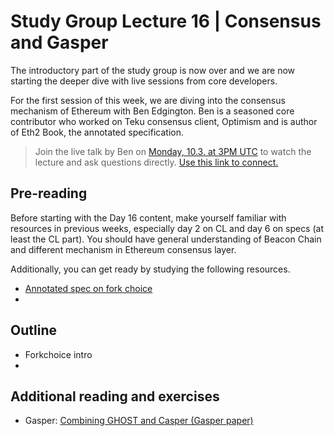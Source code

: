 # Study Group Lecture 16 | Consensus and Gasper

The introductory part of the study group is now over and we are now starting the deeper dive with live sessions from core developers. 

For the first session of this week, we are diving into the consensus mechanism of Ethereum with Ben Edgington. Ben is a seasoned core contributor who worked on Teku consensus client, Optimism and is author of Eth2 Book, the annotated specification. 

> Join the live talk by Ben on [Monday, 10.3. at 3PM UTC](https://www.timeanddate.com/worldclock/converter.html?iso=20250310T150000&p1=1440&p2=37&p3=136&p4=237&p5=923&p6=204&p7=671&p8=16&p9=41&p10=107&p11=28) to watch the lecture and ask questions directly. [Use this link to connect.](https://meet.ethereum.org/eps-office-hours) 


## Pre-reading

Before starting with the Day 16 content, make yourself familiar with resources in previous weeks, especially day 2 on CL and day 6 on specs (at least the CL part). You should have general understanding of Beacon Chain and different mechanism in Ethereum consensus layer. 

Additionally, you can get ready by studying the following resources.

- [Annotated spec on fork choice](https://eth2book.info/capella/part3/forkchoice/phase0/)
- 

## Outline

- Forkchoice intro
- 

## Additional reading and exercises

- Gasper: [Combining GHOST and Casper (Gasper paper)](https://arxiv.org/abs/2003.03052)
